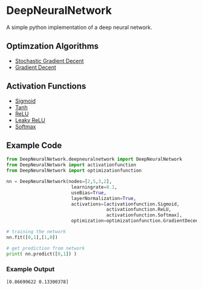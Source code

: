 # DeepNeuralNetwork

A simple python implementation of a deep neural network.

## Optimzation Algorithms
- [Stochastic Gradient Decent](https://en.wikipedia.org/wiki/Stochastic_gradient_descent)
- [Gradient Decent](https://en.wikipedia.org/wiki/Gradient_descent)

## Activation Functions
- [Sigmoid](https://en.wikipedia.org/wiki/Sigmoid_function)
- [Tanh](https://en.wikipedia.org/wiki/Hyperbolic_functions)
- [ReLU](https://en.wikipedia.org/wiki/Rectifier_(neural_networks))
- [Leaky ReLU](https://en.wikipedia.org/wiki/Rectifier_(neural_networks))
- [Softmax](https://en.wikipedia.org/wiki/Softmax_function)

## Example Code
```Python
from DeepNeuralNetwork.deepneuralnetwork import DeepNeuralNetwork
from DeepNeuralNetwork import activationfunction
from DeepNeuralNetwork import optimizationfunction

nn = DeepNeuralNetwork(nodes=[2,5,3,2],
                        learningrate=0.1,
                        useBias=True,
                        layerNormalization=True,
                        activations=[activationfunction.Sigmoid,
                                     activationfunction.ReLU,
                                     activationfunction.Softmax],
                        optimization=optimizationfunction.GradientDecent)

# training the network
nn.fit([0,1],[1,0])

# get prediction from network
print( nn.predict([0,1]) )
```
### Example Output
```Shell
[0.86699622 0.13300378]
```
